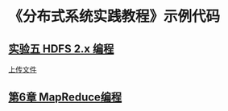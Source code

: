 # 《分布式系统实践教程》示例代码

## [实验五 HDFS 2.x 编程](HDFSFileDemo)

[上传文件](HDFSFileDemo/src/main/java/cn/edu/ecnu/hdfs/example/java/fileupload/Writer)

## [第6章 MapReduce编程](MapReduceDemo)
